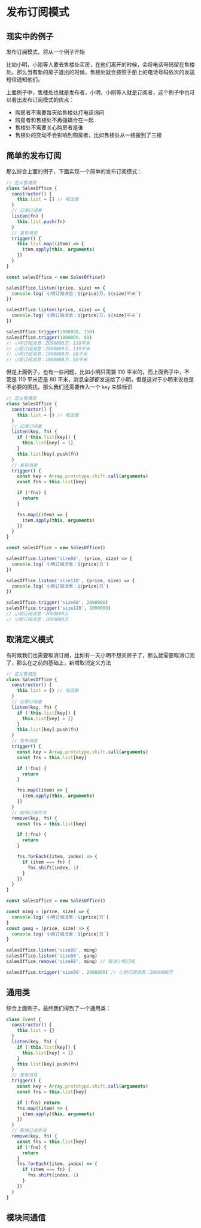# 发布订阅模式

## 现实中的例子

发布订阅模式，将从一个例子开始

比如小明，小刚等人要去售楼处买房，在他们离开的时候，会将电话号码留在售楼处。那么当有新的房子退出的时候，售楼处就会按照手册上的电话号码依次的发送短信通知他们。

上面例子中，售楼处也就是发布者，小明，小刚等人就是订阅者，这个例子中也可以看出发布订阅模式的优点：

- 购房者不需要每天给售楼处打电话询问
- 购房者和售楼处不再强耦合在一起
- 售楼处不需要关心购房者是谁
- 售楼处的变动不会影响到购房者，比如售楼处从一楼搬到了三楼

## 简单的发布订阅

那么综合上面的例子，下面实现一个简单的发布订阅模式：

```js
// 定义售楼处
class SalesOffice {
  constructor() {
    this.list = [] // 电话册
  }
  // 记录订阅者
  listen(fn) {
    this.list.push(fn)
  }
  // 发布消息
  trigger() {
    this.list.map((item) => {
      item.apply(this, arguments)
    })
  }
}

const salesOffice = new SalesOffice()

salesOffice.listen((price, size) => {
  console.log(`小明订阅消息：${price}万，${size}平米`)
})

salesOffice.listen((price, size) => {
  console.log(`小刚订阅消息：${price}万，${size}平米`)
})

salesOffice.trigger(2000000, 110)
salesOffice.trigger(1000000, 88)
// 小明订阅消息：2000000万，110平米
// 小刚订阅消息：2000000万，110平米
// 小明订阅消息：1000000万，88平米
// 小刚订阅消息：1000000万，88平米
```

但是上面例子，也有一些问题，比如小明只需要 110 平米的，而上面例子中，不管是 110 平米还是 80 平米，消息全部都发送给了小明，但是这对于小明来说也是不必要的困扰。那么我们还需要传入一个 `key` 来做标识

```js
// 定义售楼处
class SalesOffice {
  constructor() {
    this.list = {} // 电话册
  }
  // 记录订阅者
  listen(key, fn) {
    if (!this.list[key]) {
      this.list[key] = []
    }
    this.list[key].push(fn)
  }
  // 发布消息
  trigger() {
    const key = Array.prototype.shift.call(arguments)
    const fns = this.list[key]

    if (!fns) {
      return
    }

    fns.map((item) => {
      item.apply(this, arguments)
    })
  }
}

const salesOffice = new SalesOffice()

salesOffice.listen('size88', (price, size) => {
  console.log(`小明订阅消息：${price}万`)
})

salesOffice.listen('size110', (price, size) => {
  console.log(`小刚订阅消息：${price}万`)
})

salesOffice.trigger('size88', 2000000)
salesOffice.trigger('size110', 1000000)
// 小明订阅消息：2000000万
// 小刚订阅消息：1000000万
```

## 取消定义模式

有时候我们也需要取消订阅，比如有一天小明不想买房子了，那么就需要取消订阅了，那么在之前的基础上，新增取消定义方法

```js
// 定义售楼处
class SalesOffice {
  constructor() {
    this.list = {} // 电话册
  }
  // 记录订阅者
  listen(key, fn) {
    if (!this.list[key]) {
      this.list[key] = []
    }
    this.list[key].push(fn)
  }
  // 发布消息
  trigger() {
    const key = Array.prototype.shift.call(arguments)
    const fns = this.list[key]

    if (!fns) {
      return
    }

    fns.map((item) => {
      item.apply(this, arguments)
    })
  }
  // 取消订阅方法
  remove(key, fn) {
    const fns = this.list[key]

    if (!fns) {
      return
    }

    fns.forEach((item, index) => {
      if (item === fn) {
        fns.shift(index, 1)
      }
    })
  }
}

const salesOffice = new SalesOffice()

const ming = (price, size) => {
  console.log(`小明订阅消息：${price}万`)
}
const gang = (price, size) => {
  console.log(`小刚订阅消息：${price}万`)
}

salesOffice.listen('size88', ming)
salesOffice.listen('size88', gang)
salesOffice.remove('size88', ming) // 取消小明订阅

salesOffice.trigger('size88', 2000000) // 小刚订阅消息：2000000万
```

## 通用类

综合上面例子，最终我们得到了一个通用类：

```js
class Event {
  constructor() {
    this.list = {}
  }
  listen(key, fn) {
    if (!this.list[key]) {
      this.list[key] = []
    }
    this.list[key].push(fn)
  }
  // 发布消息
  trigger() {
    const key = Array.prototype.shift.call(arguments)
    const fns = this.list[key]

    if (!fns) return
    fns.map((item) => {
      item.apply(this, arguments)
    })
  }
  // 取消订阅方法
  remove(key, fn) {
    const fns = this.list[key]
    if (!fns) {
      return
    }
    fns.forEach((item, index) => {
      if (item === fn) {
        fns.shift(index, 1)
      }
    })
  }
}
```

## 模块间通信
